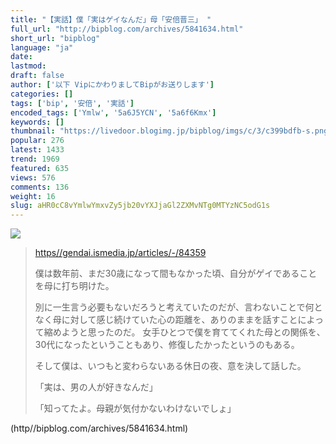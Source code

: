 ```yaml
---
title: "【実話】僕「実はゲイなんだ」母「安倍晋三」 "
full_url: "http://bipblog.com/archives/5841634.html"
short_url: "bipblog"
language: "ja"
date: 
lastmod: 
draft: false
author: ['以下 VipにかわりましてBipがお送りします']
categories: []
tags: ['bip', '安倍', '実話']
encoded_tags: ['Ymlw', '5a6J5YCN', '5a6f6Kmx']
keywords: []
thumbnail: "https://livedoor.blogimg.jp/bipblog/imgs/c/3/c399bdfb-s.png"
popular: 276
latest: 1433
trend: 1969
featured: 635
views: 576
comments: 136
weight: 16
slug: aHR0cC8vYmlwYmxvZy5jb20vYXJjaGl2ZXMvNTg0MTYzNC5odG1s
---
```


![](https://livedoor.blogimg.jp/bipblog/imgs/c/3/c399bdfb-s.png)

<blockquote><p class='ent_body_p ent_kyocho '> <a href='https//gendai.ismedia.jp/articles/-/84359' target='_blank'>https//gendai.ismedia.jp/articles/-/84359</a></p> <p class='ent_body_p ent_kyocho'>僕は数年前、まだ30歳になって間もなかった頃、自分がゲイであることを母に打ち明けた。</p> <p class='ent_body_p ent_kyocho'> 別に一生言う必要もないだろうと考えていたのだが、言わないことで何となく母に対して感じ続けていた心の距離を、ありのままを話すことによって縮めようと思ったのだ。 女手ひとつで僕を育ててくれた母との関係を、30代になったということもあり、修復したかったというのもある。</p> <p class='ent_body_p ent_kyocho'>そして僕は、いつもと変わらないある休日の夜、意を決して話した。</p> <p class='ent_body_p ent_kyocho'>「実は、男の人が好きなんだ」</p> <p class='ent_body_p ent_kyocho'>「知ってたよ。母親が気付かないわけないでしょ」 </p></blockquote>

(http//bipblog.com/archives/5841634.html)
